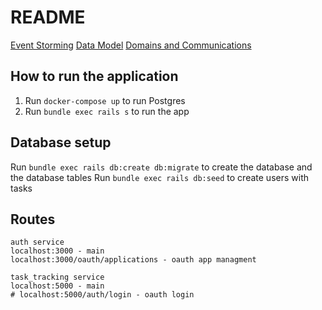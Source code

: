 # README

[Event Storming](https://docs.google.com/spreadsheets/d/1ptdPEHeSkVTRmEae9KwsrnE5ED-u1bK0OwC79hWoOTg/edit?usp=sharing)
[Data Model](https://miro.com/app/board/o9J_lQoNpNI=/)
[Domains and Communications](https://miro.com/app/board/o9J_lQoaHbE=/)

## How to run the application

1. Run `docker-compose up` to run Postgres
2. Run `bundle exec rails s` to run the app

## Database setup

Run `bundle exec rails db:create db:migrate` to create the database and the database tables
Run `bundle exec rails db:seed` to create users with tasks

## Routes

```
auth service
localhost:3000 - main
localhost:3000/oauth/applications - oauth app managment

task_tracking service
localhost:5000 - main
# localhost:5000/auth/login - oauth login
```
